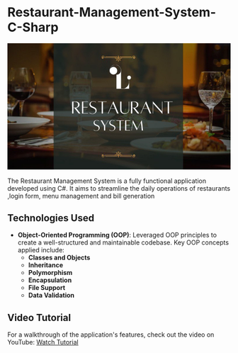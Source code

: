 # Restaurant-Management-System-C-Sharp

![Image](https://github.com/HagerMustafaa/Restaurant-Management-System-C-Sharp/blob/3d92ed731bd0fba339bad64f4b6243db4f99bc21/restaurant%20photo.jpg)

The Restaurant Management System is a fully functional application developed using C#. It aims to streamline the daily operations of restaurants ,login form, menu management and bill generation 


## Technologies Used
- **Object-Oriented Programming (OOP)**: Leveraged OOP principles to create a well-structured and maintainable codebase. Key OOP concepts applied include:
  - **Classes and Objects**
  - **Inheritance**
  - **Polymorphism**
  - **Encapsulation**
  - **File Support**
  - **Data Validation**




## Video Tutorial
For a walkthrough of the application's features, check out the video on YouTube: [Watch Tutorial](https://youtu.be/W_XRq8P-vY0?si=SBU3Qt9NEaf-FENK)  <!-- Replace with your video link -->



